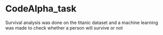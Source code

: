 # CodeAlpha_task
Survival analysis was done on the titanic dataset and a machine learning was made to check whether a person will survive or not

